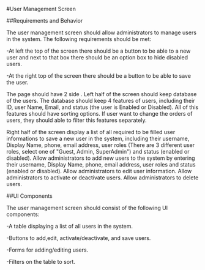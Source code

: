 #User Management Screen

##Requirements and Behavior

The user management screen should allow administrators to manage users
in the system. The following requirements should be met:

-At left the top of the screen there should be a button to be able to a
new user and next to that box there should be an option box to hide
disabled users.

-At the right top of the screen there should be a button to be able to
save the user.

The page should have 2 side . Left half of the screen should keep
database of the users. The database should keep 4 features of users,
including their ID, user Name, Email, and status (the user is Enabled or
Disabled). All of this features should have sorting options. If user
want to change the orders of users, they should able to filter this
features separately.

Right half of the screen display a list of all required to be filled
user informations to save a new user in the system, including their
username, Display Name, phone, email address, user roles (There are 3
different user roles, select one of "Guest, Admin, SuperAdmin") and
status (enabled or disabled). Allow administrators to add new users to
the system by entering their username, Display Name, phone, email
address, user roles and status (enabled or disabled). Allow
administrators to edit user information. Allow administrators to
activate or deactivate users. Allow administrators to delete users.

##UI Components

The user management screen should consist of the following UI
components:

-A table displaying a list of all users in the system.

-Buttons to add,edit, activate/deactivate, and save users. 

-Forms for adding/editing users.

-Filters on the table to sort.


